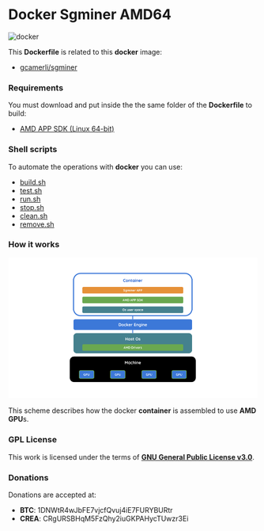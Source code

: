 # **Docker Sgminer AMD64**

![docker](https://blog.docker.com/media/2015/09/animals-august2015.png)

This **Dockerfile** is related to this **docker** image:

+ [gcamerli/sgminer](https://hub.docker.com/r/gcamerli/sgminer/)

### **Requirements**

You must download and put inside the the same folder of the **Dockerfile** to build:

+ [AMD APP SDK (Linux 64-bit)](http://developer.amd.com/amd-accelerated-parallel-processing-app-sdk/)

### **Shell scripts**

To automate the operations with **docker** you can use:

+ [build.sh](script/build.sh)
+ [test.sh](script/test.sh)
+ [run.sh](script/run.sh)
+ [stop.sh](script/stop.sh)
+ [clean.sh](script/clean.sh)
+ [remove.sh](script/remove.sh)

### **How it works**

![sgminer_container](img/docker_sgminer.png)

This scheme describes how the docker **container** is assembled to use **AMD GPU**s.

### **GPL License**

This work is licensed under the terms of **[GNU General Public License v3.0](https://www.gnu.org/licenses/gpl.html)**.

### **Donations**

Donations are accepted at:

+ **BTC**: 1DNWtR4wJbFE7vjcfQvuj4iE7FURYBURtr
+ **CREA**: CRgURSBHqM5FzQhy2iuGKPAHycTUwzr3Ei
